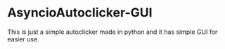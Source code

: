 # AsyncioAutoclicker-GUI
This is just a simple autoclicker made in python and it has simple GUI for easier use.
